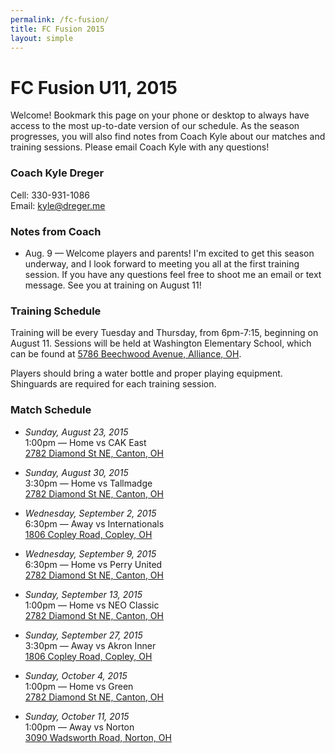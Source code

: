 ```yaml
---
permalink: /fc-fusion/
title: FC Fusion 2015
layout: simple
---
```


# FC Fusion U11, 2015
Welcome! Bookmark this page on your phone or desktop to always have access to the most up-to-date version of our schedule. As the season progresses, you will also find notes from Coach Kyle about our matches and training sessions. Please email Coach Kyle with any questions!

### Coach Kyle Dreger
Cell: 330-931-1086  
Email: [kyle@dreger.me](mailto:kyle+fc@dreger.me)

### Notes from Coach
- Aug. 9 &mdash; Welcome players and parents! I'm excited to get this season underway, and I look forward to meeting you all at the first training session. If you have any questions feel free to shoot me an email or text message. See you at training on August 11!

### Training Schedule
Training will be every Tuesday and Thursday, from 6pm-7:15, beginning on August 11. Sessions will be held at Washington Elementary School, which can be found at [5786 Beechwood Avenue, Alliance, OH](https://goo.gl/maps/mbHJS). 

Players should bring a water bottle and proper playing equipment. Shinguards are required for each training session. 

### Match Schedule

- _Sunday, August 23, 2015_<br> 
  1:00pm &mdash; Home vs CAK East<br>
  [2782 Diamond St NE, Canton, OH][home]

- _Sunday, August 30, 2015_<br> 
  3:30pm &mdash; Home vs Tallmadge<br>
  [2782 Diamond St NE, Canton, OH][home]

- _Wednesday, September 2, 2015_<br>
  6:30pm &mdash; Away vs Internationals<br>
  [1806 Copley Road, Copley, OH][copley]

- _Wednesday, September 9, 2015_<br>
  6:30pm &mdash; Home vs Perry United<br>
  [2782 Diamond St NE, Canton, OH][home]

- _Sunday, September 13, 2015_<br>
  1:00pm &mdash; Home vs NEO Classic<br>
  [2782 Diamond St NE, Canton, OH][home]

- _Sunday, September 27, 2015_<br>
  3:30pm &mdash; Away vs Akron Inner<br>
  [1806 Copley Road, Copley, OH][copley]

- _Sunday, October 4, 2015_<br>
  1:00pm &mdash; Home vs Green<br>
  [2782 Diamond St NE, Canton, OH][home]

- _Sunday, October 11, 2015_<br>
  1:00pm &mdash; Away vs Norton<br>
  [3090 Wadsworth Road, Norton, OH][oakleaf]

  [home]: https://goo.gl/maps/3h3zn
  [copley]: https://goo.gl/maps/IQsKS
  [oakleaf]: https://goo.gl/maps/5taCi 